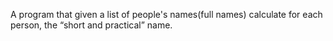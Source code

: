 A program that given a list of people's names(full names)
calculate for each person, the “short and practical” name.
